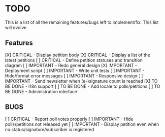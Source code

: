 # TODO

This is a list of all the remaining features/bugs left to implement/fix.
This list will evolve.

## Features

[X] CRITICAL   - Display petition body
[X] CRITICAL   - Display a list of the latest petitions
[ ] CRITICAL   - Define petition statuses and transition diagram 
[ ] IMPORTANT  - Redo general design
[X] IMPORTANT  - Deployment script
[ ] IMPORTANT  - Write unit tests
[ ] IMPORTANT  - Hide/format error messages
[ ] IMPORTANT  - Responsive design
[ ] IMPORTANT  - Send newsletter when (e-)signature count is reached
[X] TO BE DONE - I18n support
[ ] TO BE DONE - Add locale to polls/petitions
[ ] TO BE DONE - Administration interface

## BUGS

[ ] CRITICAL   - Report poll votes properly
[ ] IMPORTANT  - Hide polls/petitions not released yet
[ ] IMPORTANT  - Display petition even when no status/signature/subscriber is registered
